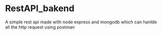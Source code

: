 # RestAPI_bakend
A simple rest api made with node express and mongodb which can hanlde all the http request using postman
